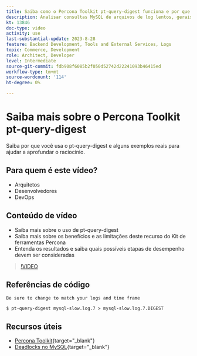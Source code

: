 ```yaml
---
title: Saiba como o Percona Toolkit pt-query-digest funciona e por que ele é usado
description: Analisar consultas MySQL de arquivos de log lentos, gerais e binários. Ele também pode analisar queries de "SHOW PROCESSLIST" e dados de protocolo MySQL de tcpdump.
kt: 13846
doc-type: video
activity: use
last-substantial-update: 2023-8-28
feature: Backend Development, Tools and External Services, Logs
topic: Commerce, Development
role: Architect, Developer
level: Intermediate
source-git-commit: fdb908f6085b2f050d52742d22241093b46415ed
workflow-type: tm+mt
source-wordcount: '114'
ht-degree: 0%

---
```


# Saiba mais sobre o Percona Toolkit pt-query-digest

Saiba por que você usa o pt-query-digest e alguns exemplos reais para ajudar a aprofundar o raciocínio.

## Para quem é este vídeo?

- Arquitetos
- Desenvolvedores
- DevOps

## Conteúdo de vídeo

- Saiba mais sobre o uso de pt-query-digest
- Saiba mais sobre os benefícios e as limitações deste recurso do Kit de ferramentas Percona
- Entenda os resultados e saiba quais possíveis etapas de desempenho devem ser consideradas

>[!VIDEO](https://video.tv.adobe.com/v/3423480?learn=on)

## Referências de código

```MYSQL
Be sure to change to match your logs and time frame

$ pt-query-digest mysql-slow.log.7 > mysql-slow.log.7.DIGEST
```

## Recursos úteis

- [Percona Toolkit](https://docs.percona.com/percona-toolkit/pt-query-digest.html){target="_blank"}
- [Deadlocks no MySQL](https://experienceleague.adobe.com/docs/commerce-knowledge-base/kb/troubleshooting/database/deadlocks-in-mysql.html){target="_blank"}
